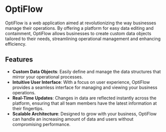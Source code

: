 # OptiFlow

OptiFlow is a web application aimed at revolutionizing the way businesses manage their operations. By offering a platform for easy data editing and containment, OptiFlow allows businesses to create custom data objects tailored to their needs, streamlining operational management and enhancing efficiency.

## Features

-   **Custom Data Objects**: Easily define and manage the data structures that mirror your operational processes.
-   **Intuitive User Interface**: With a focus on user experience, OptiFlow provides a seamless interface for managing and viewing your business operations.
-   **Real-Time Updates**: Changes in data are reflected instantly across the platform, ensuring that all team members have the latest information at their fingertips.
-   **Scalable Architecture**: Designed to grow with your business, OptiFlow can handle an increasing amount of data and users without compromising performance.
